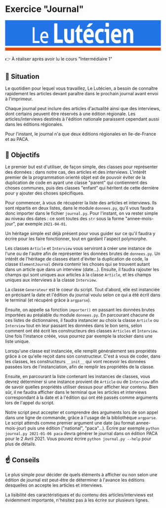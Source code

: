 
# Exercice "Journal"

![Logo](../../assets/journal.png)

👉 À réaliser après avoir lu le cours "Intermédiaire 1"

## 📜 Situation

Le quotidien pour lequel vous travaillez, Le Lutécien, a besoin de connaître rapidement les articles devant paraître dans le prochain journal avant envoi à l'imprimeur.

Chaque journal peut inclure des articles d'actualité ainsi que des interviews, dont certains peuvent être réservés à une édition régionale. Les articles/interviews destinés à l'édition nationale paraissent cependant aussi dans les éditions régionales.

Pour l'instant, le journal n'a que deux éditions régionales en Ile-de-France et au PACA.

## 🏁 Objectifs

Le premier but est d'utiliser, de façon simple, des classes pour représenter des données : dans notre cas, des articles et des interviews. L'intérêt premier de la programmation orienté objet est de pouvoir éviter de la duplication de code en ayant une classe "parent" qui contiennent des choses communes, puis des classes "enfant" qui héritent de cette dernière pour y ajouter des choses spécifiques.

Pour commencer, à vous de récupérer la liste des articles et interviews. Ils sont répartis en deux listes, dans le module `donnees.py`, qu'il vous faudra donc importer dans le fichier `journal.py`. Pour l'instant, on va rester simple au niveau des dates : ce sont toutes des `str` sous la forme "annee-mois-jour", par exemple `2021-04-01`.

Un héritage simple est déjà présent pour vous guider sur ce qu'il faudra y écrire pour les faire fonctionner, tout en gardant l'aspect polymorphe.

Les classes `Article` et `Interview` vous serviront à créer une instance de l'une ou de l'autre afin de représenter les données brutes de `donnees.py`. Un intérêt de l'héritage de classes étant d'éviter la duplication de code, la classe `ElementJournal` devra contenir les choses qui se trouvent autant dans un article que dans un interview (date...). Ensuite, il faudra rajouter les champs qui sont uniques aux articles à la classe `Article`, et les champs uniques aux interviews à la classe `Interview`.

La classe `Generateur` est le coeur du script. Tout d'abord, elle est instanciée en précisant la date et l'édition du journal voulu selon ce qui a été écrit dans le terminal (et récupéré grâce à `argparse`).

Ensuite, on appelle sa fonction `importer()` en passant les données brutes importées au préalable du module `donnees.py`. En parcourant chacune de ces listes de dictionnaires, il faudra instancier au choix la classe `Article` ou `Interview` tout en leur passant les données dans le bon sens, selon comment ont été écrit les constructeurs des classes `Articles` et `Interview`. Une fois l'instance créée, vous pourrez par exemple la stocker dans une liste unique.

Lorsqu'une classe est instanciée, elle remplit généralement ses propriétés grâce à ce qu'elle reçoit dans son constructeur. C'est à vous de coder, dans les classes, les constructeurs `__init__` qui vont recevoir les données passées lors de l'instanciation, afin de remplir les propriétés de la classe.

Ensuite, en parcourant la liste contenant les instances de classes, vous devrez déterminer si une instance provient de `Article` ou de `Interview` afin de savoir quelles propriétés utiliser dessus pour afficher leur contenu. Bien sûr, il ne faudra afficher dans le terminal que les articles et interviews correspondant à la date et à l'édition qui ont été passés comme arguments lors de l'appel du script.

Notre script peut accepter et comprendre des arguments lors de son appel dans une ligne de commande, grâce à l'usage de la bibliothèque `argparse`. Le script attends comme premier argument une date (au format annee-mois-jour) puis une édition ("national", "paca"...). Écrire par exemple `python journal.py 2021-01-06 paca` devra générer le journal dans on édition PACA pour le 2 Avril 2021. Vous pouvez écrire `python journal.py --help` pour plus de détails.

## ☝ Conseils

Le plus simple pour décider de quels éléments à afficher ou non selon une édition de journal est peut-être de déterminer à l'avance les éditions desquelles on accepte les articles et interviews.

La lisibilité des caractéristiques et du contenu des articles/interviews est évidemment importante, n'hésitez pas à les écrire sur plusieurs lignes.
